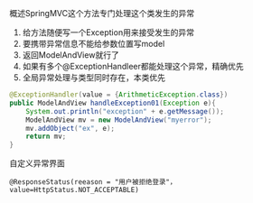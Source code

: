 概述SpringMVC这个方法专门处理这个类发生的异常

1. 给方法随便写一个Exception用来接受发生的异常
2. 要携带异常信息不能给参数位置写model
3. 返回ModelAndView就行了
4. 如果有多个@ExceptionHandleer都能处理这个异常，精确优先
5. 全局异常处理与类型同时存在，本类优先

```java
@ExceptionHandler(value = {ArithmeticException.class})
public ModelAndView handleException01(Exception e){
    System.out.println("exception" + e.getMessage());
    ModelAndView mv = new ModelAndView("myerror");
    mv.addObject("ex", e);
    return mv;
}
```

自定义异常界面

```
@ResponseStatus(reeason = "用户被拒绝登录"， value=HttpStatus.NOT_ACCEPTABLE)
```

